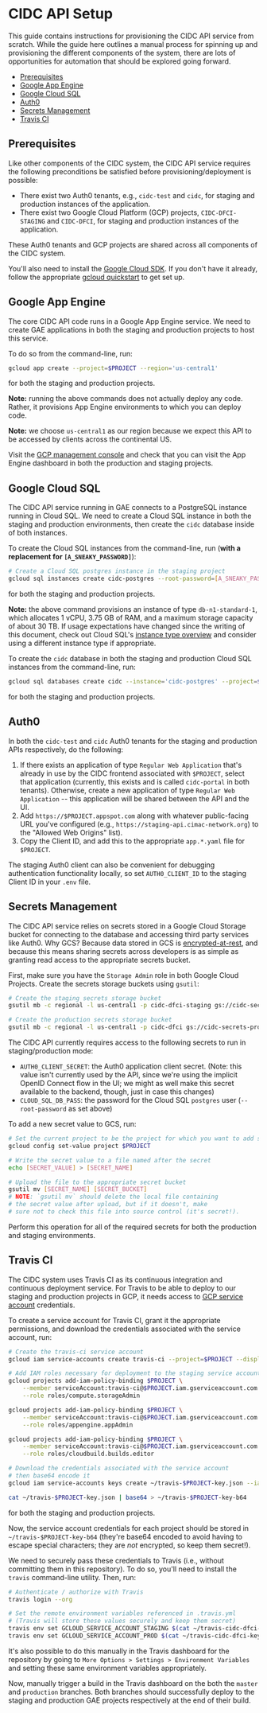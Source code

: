 # CIDC API Setup <!-- omit in TOC -->

This guide contains instructions for provisioning the CIDC API service from scratch. While the guide here outlines a manual process for spinning up and provisioning the different components of the system, there are lots of opportunities for automation that should be explored going forward.

- [Prerequisites](#Prerequisites)
- [Google App Engine](#Google-App-Engine)
- [Google Cloud SQL](#Google-Cloud-SQL)
- [Auth0](#Auth0)
- [Secrets Management](#Secrets-Management)
- [Travis CI](#Travis-CI)

## Prerequisites

Like other components of the CIDC system, the CIDC API service requires the following preconditions be satisfied before provisioning/deployment is possible:

- There exist two Auth0 tenants, e.g., `cidc-test` and `cidc`, for staging and production instances of the application.
- There exist two Google Cloud Platform (GCP) projects, `CIDC-DFCI-STAGING` and `CIDC-DFCI`, for staging and production instances of the application.

These Auth0 tenants and GCP projects are shared across all components of the CIDC system.

You'll also need to install the [Google Cloud SDK](https://cloud.google.com/sdk/install). If you don't have it already, follow the appropriate [gcloud quickstart](https://cloud.google.com/sdk/docs/quickstarts) to get set up.

## Google App Engine

The core CIDC API code runs in a Google App Engine service. We need to create GAE applications in both the staging and production projects to host this service. 

To do so from the command-line, run:
```bash
gcloud app create --project=$PROJECT --region='us-central1'
```
for both the staging and production projects.

**Note:** running the above commands does not actually deploy any code. Rather, it provisions App Engine environments to which you can deploy code.

**Note:** we choose `us-central1` as our region because we expect this API to be accessed by clients across the continental US.

Visit the [GCP management console](https://console.cloud.google.com) and check that you can visit the App Engine dashboard in both the production and staging projects.



## Google Cloud SQL

The CIDC API service running in GAE connects to a PostgreSQL instance running in Cloud SQL. We need to create a Cloud SQL instance in both the staging and production environments, then create the `cidc` database inside of both instances.

To create the Cloud SQL instances from the command-line, run (**with a replacement for `[A_SNEAKY_PASSWORD]`**):
```bash
# Create a Cloud SQL postgres instance in the staging project
gcloud sql instances create cidc-postgres --root-password=[A_SNEAKY_PASSWORD] --database-version=POSTGRES_9_6 --tier=db-n1-standard-1 --region='us-central1' --project=$PROJECT
```
for both the staging and production projects.

**Note:** the above command provisions an instance of type `db-n1-standard-1`, which allocates 1 vCPU, 3.75 GB of RAM, and a maximum storage capacity of about 30 TB. If usage expectations have changed since the writing of this document, check out Cloud SQL's [instance type overview](https://cloud.google.com/sql/pricing#2nd-gen-instance-pricing) and consider using a different instance type if appropriate.

To create the `cidc` database in both the staging and production Cloud SQL instances from the command-line, run:
```bash
gcloud sql databases create cidc --instance='cidc-postgres' --project=$PROJECT
```
for both the staging and production projects.

## Auth0
In both the `cidc-test` and `cidc` Auth0 tenants for the staging and production APIs respectively, do the following:

1) If there exists an application of type `Regular Web Application` that's already in use by the CIDC frontend associated with `$PROJECT`, select that application (currently, this exists and is called `cidc-portal` in both tenants). Otherwise, create a new application of type `Regular Web Application` -- this application will be shared between the API and the UI.
2) Add `https://$PROJECT.appspot.com` along with whatever public-facing URL you've configured (e.g., `https://staging-api.cimac-network.org`) to the "Allowed Web Origins" list).
3) Copy the Client ID, and add this to the appropriate `app.*.yaml` file for `$PROJECT`.

The staging Auth0 client can also be convenient for debugging authentication functionality locally, so set `AUTH0_CLIENT_ID` to the staging Client ID in your `.env` file.

## Secrets Management

The CIDC API service relies on secrets stored in a Google Cloud Storage bucket for connecting to the database and accessing third party services like Auth0. Why GCS? Because data stored in GCS is [encrypted-at-rest](https://cloud.google.com/security/encryption-at-rest/), and because this means sharing secrets across developers is as simple as granting read access to the appropriate secrets bucket.

First, make sure you have the `Storage Admin` role in both Google Cloud Projects. Create the secrets storage buckets using `gsutil`:
```bash
# Create the staging secrets storage bucket
gsutil mb -c regional -l us-central1 -p cidc-dfci-staging gs://cidc-secrets-staging

# Create the production secrets storage bucket
gsutil mb -c regional -l us-central1 -p cidc-dfci gs://cidc-secrets-prod 
```
The CIDC API currently requires access to the following secrets to run in staging/production mode:
- `AUTH0_CLIENT_SECRET`: the Auth0 application client secret. (Note: this value isn't currently used by the API, since we're using the implicit OpenID Connect flow in the UI; we might as well make this secret available to the backend, though, just in case this changes)
- `CLOUD_SQL_DB_PASS`: the password for the Cloud SQL `postgres` user (`--root-password` as set above)

To add a new secret value to GCS, run:
```bash
# Set the current project to be the project for which you want to add secrets
gcloud config set-value project $PROJECT

# Write the secret value to a file named after the secret
echo [SECRET_VALUE] > [SECRET_NAME]

# Upload the file to the appropriate secret bucket
gsutil mv [SECRET_NAME] [SECRET_BUCKET]
# NOTE: `gsutil mv` should delete the local file containing
# the secret value after upload, but if it doesn't, make
# sure not to check this file into source control (it's secret!).
```
Perform this operation for all of the required secrets for both the production and staging environments.


## Travis CI

The CIDC system uses Travis CI as its continuous integration and continuous deployment service. For Travis to be able to deploy to our staging and production projects in GCP, it needs access to [GCP service account](https://cloud.google.com/iam/docs/service-accounts) credentials.

To create a service account for Travis CI, grant it the appropriate permissions, and download the credentials associated with the service account, run:
```bash
# Create the travis-ci service account
gcloud iam service-accounts create travis-ci --project=$PROJECT --display-name='Travis CI'

# Add IAM roles necessary for deployment to the staging service account
gcloud projects add-iam-policy-binding $PROJECT \
    --member serviceAccount:travis-ci@$PROJECT.iam.gserviceaccount.com \
    --role roles/compute.storageAdmin

gcloud projects add-iam-policy-binding $PROJECT \
    --member serviceAccount:travis-ci@$PROJECT.iam.gserviceaccount.com \
    --role roles/appengine.appAdmin

gcloud projects add-iam-policy-binding $PROJECT \
    --member serviceAccount:travis-ci@$PROJECT.iam.gserviceaccount.com \
    --role roles/cloudbuild.builds.editor

# Download the credentials associated with the service account
# then base64 encode it
gcloud iam service-accounts keys create ~/travis-$PROJECT-key.json --iam-account travis-ci@$PROJECT.iam.gserviceaccount.com

cat ~/travis-$PROJECT-key.json | base64 > ~/travis-$PROJECT-key-b64
```
for both the staging and production projects.

Now, the service account credentials for each project should be stored in `~/travis-$PROJECT-key-b64` (they're base64 encoded to avoid having to escape special characters; they are *not* encrypted, so keep them secret!). 

We need to securely pass these credentials to Travis (i.e., without committing them in this repository). To do so, you'll need to install the `travis` command-line utility. Then, run:
```bash
# Authenticate / authorize with Travis
travis login --org

# Set the remote environment variables referenced in .travis.yml
# (Travis will store these values securely and keep them secret)
travis env set GCLOUD_SERVICE_ACCOUNT_STAGING $(cat ~/travis-cidc-dfci-staging-key-b64)
travis env set GCLOUD_SERVICE_ACCOUNT_PROD $(cat ~/travis-cidc-dfci-key-b64)
```
It's also possible to do this manually in the Travis dashboard for the repository by going to `More Options > Settings > Environment Variables` and setting these same environment variables appropriately.

Now, manually trigger a build in the Travis dashboard on the both the `master` and `production` branches. Both branches should successfully deploy to the staging and production GAE projects respectively at the end of their build.

